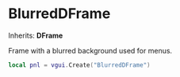 # BlurredDFrame

Inherits: **DFrame**

Frame with a blurred background used for menus.

```lua
local pnl = vgui.Create("BlurredDFrame")
```

